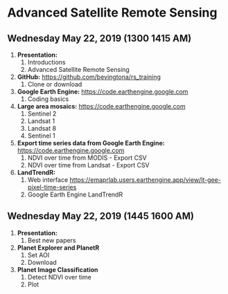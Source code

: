 # Advanced Satellite Remote Sensing 

## Wednesday May 22, 2019 (1300 1415 AM)

1. **Presentation:**
   1. Introductions
   1. Advanced Satellite Remote Sensing
1. **GitHub:** https://github.com/bevingtona/rs_training
   1. Clone or download
1. **Google Earth Engine:** https://code.earthengine.google.com
   1. Coding basics
1. **Large area mosaics:** https://code.earthengine.google.com
   1. Sentinel 2
   1. Landsat 1
   1. Landsat 8
   1. Sentinel 1
1. **Export time series data from Google Earth Engine:** https://code.earthengine.google.com 
   1. NDVI over time from MODIS - Export CSV
   1. NDVI over time from Landsat - Export CSV
1. **LandTrendR:**
   1. Web interface
https://emaprlab.users.earthengine.app/view/lt-gee-pixel-time-series
   1. Google Earth Engine LandTrendR

## Wednesday May 22, 2019 (1445 1600 AM)

1. **Presentation:**
   1. Best new papers
1. **Planet Explorer and PlanetR**
   1. Set AOI 
   2. Download
1. **Planet Image Classification**
   1. Detect NDVI over time 
   2. Plot 
   